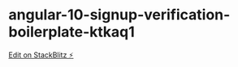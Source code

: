 # angular-10-signup-verification-boilerplate-ktkaq1

[Edit on StackBlitz ⚡️](https://stackblitz.com/edit/angular-10-signup-verification-boilerplate-ktkaq1)